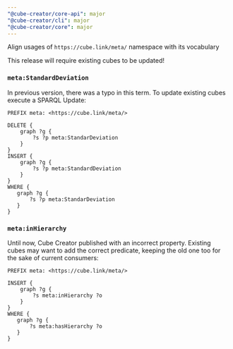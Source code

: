 ```yaml
---
"@cube-creator/core-api": major
"@cube-creator/cli": major
"@cube-creator/core": major
---
```


Align usages of `https://cube.link/meta/` namespace with its vocabulary

This release will require existing cubes to be updated!

### `meta:StandardDeviation`

In previous version, there was a typo in this term. To update existing cubes execute a SPARQL Update:

```sparql
PREFIX meta: <https://cube.link/meta/>

DELETE {
    graph ?g {
        ?s ?p meta:StandarDeviation
    }
}
INSERT {
    graph ?g {
        ?s ?p meta:StandardDeviation
    }
}
WHERE {
   graph ?g {        
       ?s ?p meta:StandarDeviation    
   }
}
```

### `meta:inHierarchy`

Until now, Cube Creator published with an incorrect property. Existing cubes may want to add the correct predicate, keeping the old one too for the sake of current consumers:

```sparql
PREFIX meta: <https://cube.link/meta/>

INSERT {
    graph ?g {
        ?s meta:inHierarchy ?o
    }
}
WHERE {
   graph ?g {
       ?s meta:hasHierarchy ?o    
   }
}
```
